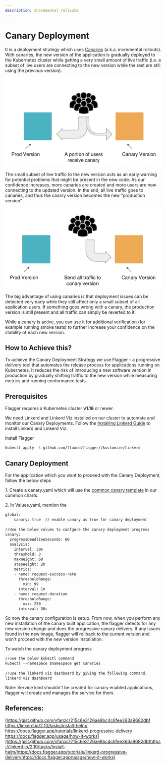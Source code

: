 ```yaml
---
description: Incremental rollouts
---
```


# Canary Deployment

It is a deployment strategy which uses [Canaries](https://martinfowler.com/bliki/CanaryRelease.html) (a.k.a. incremental rollouts). With canaries, the new version of the application is gradually deployed to the Kubernetes cluster while getting a very small amount of live traffic (i.e. a subset of live users are connecting to the new version while the rest are still using the previous version).

![Canary Deployment with traffic on both the Prod and Canary version](../.gitbook/assets/Canary1.png)

The small subset of live traffic to the new version acts as an early warning for potential problems that might be present in the new code. As our confidence increases, more canaries are created and more users are now connecting to the updated version. In the end, all live traffic goes to canaries, and thus the canary version becomes the new “production version”.

![Canary Deployment with traffic on the Canary version](../.gitbook/assets/Canary2.png)

The big advantage of using canaries is that deployment issues can be detected very early while they still affect only a small subset of all application users. If something goes wrong with a canary, the production version is still present and all traffic can simply be reverted to it.

While a canary is active, you can use it for additional verification (for example running smoke tests) to further increase your confidence on the stability of each new version.

## How to Achieve this?&#x20;

To achieve the Canary Deployment Strategy we use Flagger - a progressive delivery tool that automates the release process for applications running on Kubernetes. It reduces the risk of introducing a new software version in production by gradually shifting traffic to the new version while measuring metrics and running conformance tests.

## Prerequisites

Flagger requires a Kubernetes cluster **v1.16** or newer.

We need Linkerd and Linkerd Viz installed on our cluster to automate and monitor our Canary Deployments.  Follow the [Installing Linkerd Guide](https://linkerd.io/2.10/tasks/install/) to install Linkerd and Linkerd Viz.

Install Flagger&#x20;

```bash
kubectl apply -k github.com/fluxcd/flagger//kustomize/linkerd
```

## Canary Deployment

For the application which you want to proceed with the Canary Deployment, follow the below steps &#x20;

1\. Create a canary.yaml which will use the [common canary template](https://github.com/egovernments/DIGIT-DevOps/blob/canary\_deployment/deploy-as-code/helm/charts/common/templates/\_canary.yaml) in our common charts.&#x20;

2\. In Values.yaml, mention the&#x20;

```
global:
    canary: true  // enable canary as true for canary deployment

//Use the below values to confgure the canary deployment progress
canary:
  progressDeadlineSeconds: 60
  analysis:
    interval: 30s
    threshold: 3
    maxWeight: 60
    stepWeight: 20
    metrics:
    - name: request-success-rate
      thresholdRange:
        min: 99
      interval: 1m
    - name: request-duration
      thresholdRange:
        max: 250
      interval: 30s
```

So now the canary configuration is setup. From now, when you perform any new installation of the canary built application, the flagger detects for any new version change and does the progressive canary delivery. If any issues found in the new image, flagger will rollback to the current version and won't proceed with the new version installation.&#x20;

To watch the canary deployment progress

```
//use the below kubectl command
kubectl --namespace $namespace get canaries

//use the linkerd viz dashboard by giving the following command,
linkerd viz dashboard 
```

Note: Service kind shouldn't be created for canary enabled applications, flagger will create and manages the service for them.

## References:

[https://gist.github.com/vfarcic/215c6e3126ae9bc4c6fee363a9682dbf
\
https://linkerd.io/2.10/tasks/install-helm/
\
https://docs.flagger.app/tutorials/linkerd-progressive-delivery
\
https://docs.flagger.app/usage/how-it-works](https://gist.github.com/vfarcic/215c6e3126ae9bc4c6fee363a9682dbfhttps://linkerd.io/2.10/tasks/install-helm/https://docs.flagger.app/tutorials/linkerd-progressive-deliveryhttps://docs.flagger.app/usage/how-it-works)

